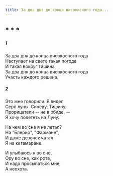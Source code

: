 ```yaml
---
title: За два дня до конца високосного года...
---
```

## * * *

##### 1

За два дня до конца високосного года\
Наступает на свете такая погода\
И такая вокруг тишина,\
За два дня до конца високосного года\
Участь каждого решена.

##### 2

Это мне говорили. Я видел\
Серп луны. Синеву. Тишину.\
Прорицатели -- не в обиде, --\
Я хочу полететь на Луну.

На чем во сне я не летал?\
На "Блерио", "Фармане",\
И даже девочек катал\
Я на катамаране.

И улыбаюсь я во сне,\
Ору во сне, как рота,\
И надо просыпаться мне,\
А неохота.